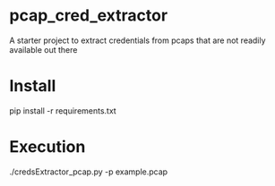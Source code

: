 # pcap_cred_extractor
A starter project to extract credentials from pcaps that are not readily available out there

# Install
pip install -r requirements.txt

# Execution
./credsExtractor_pcap.py -p example.pcap
